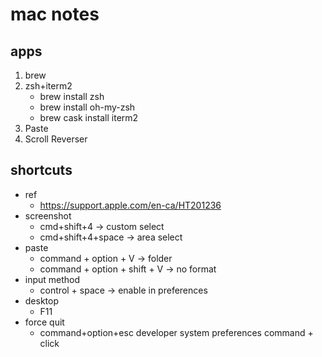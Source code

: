 # mac notes
## apps
1. brew
1. zsh+iterm2
    * brew install zsh
    * brew install oh-my-zsh
    * brew cask install iterm2
1. Paste
1. Scroll Reverser

## shortcuts

* ref
  * https://support.apple.com/en-ca/HT201236
* screenshot
  * cmd+shift+4 -> custom select
  * cmd+shift+4+space -> area select
* paste
  * command + option + V -> folder
  * command + option + shift + V -> no format
* input method
  * control + space -> enable in preferences
* desktop
  * F11
* force quit
  * command+option+esc
    developer system preferences
    command + click